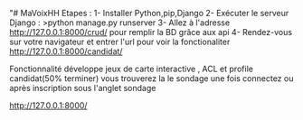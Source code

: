 "# MaVoixHH
Etapes :
1- Installer Python,pip,Django
2- Exécuter le serveur Django : >python manage.py runserver
3- Allez à l'adresse http://127.0.0.1:8000/crud/ pour remplir la BD grâce aux api
4- Rendez-vous sur votre navigateur et entrer l'url pour voir la fonctionaliter 
    http://127.0.0.1:8000/candidat/

Fonctionnalité développe jeux de carte interactive , ACL et profile candidat(50% terminer) vous trouverez la le sondage une fois connectez ou après inscription sous l'anglet sondage 

http://127.0.0.1:8000/
